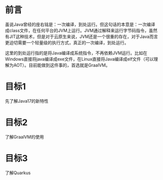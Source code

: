 # 前言

虽说Java曾经的座右铭是：一次编译，到处运行。但这句话的本意是：一次编译成class文件，在任何平台的JVM上运行。JVM通过解释来运行字节码指令，虽然有JIT这种技术，但是对于云原生来说，JVM还是一个很重的存在，对于Java而言更迫切需要一个轻量级的执行方式，真正的一次编译，到处运行。

这里的到处运行指的是将Java编译成系统指令，不再依赖JVM运行。比如在Windows直接将java编译成exe文件，在Linux直接将Java编译成elf文件（可以理解为AOT）。目前能做到这件事的，首选就是GraalVM。

# 目标1

先了解Java17的新特性

# 目标2

了解GraalVM的使用

# 目标3

了解Quarkus